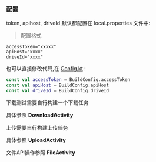 ### 配置

token, apihost, driveId 默认都配置在 local.properties 文件中:

> 配置格式 
```
accessToken="xxxxx"
apiHost="xxxx"
driveId="xxxx"
```

也可以直接修改代码,在 [Config.kt](src/main/java/com/aliyun/pds/demo/Config.kt) :

```kotlin
const val accessToken = BuildConfig.accessToken
const val apiHost = BuildConfig.apiHost
const val driveId = BuildConfig.driveId
```



下载测试需要自行构建一个下载任务

具体参照  **DownloadActivity**

上传需要自行构建上传任务 

具体参照 **UploadActivity**

文件API操作参照 **FileActivity**

 
